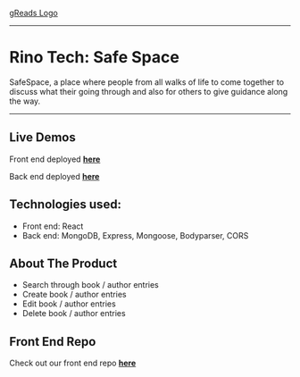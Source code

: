[gReads Logo](#)
___
# Rino Tech: Safe Space 
SafeSpace, a place where people from all walks of life to come together to discuss what their going through and also for others to give guidance along the way.
___
## Live Demos
Front end deployed **[here](#)**

Back end deployed **[here](http://gread-backend.herokuapp.com/)**

## Technologies used:

 - Front end: React
 - Back end: MongoDB, Express, Mongoose, Bodyparser, CORS

## About The Product
 - Search through book / author entries
 - Create book / author entries
 - Edit book / author entries
 - Delete book / author entries

## Front End Repo
Check out our front end repo **[here](https://github.com/rusticpenguin/gReads)**
